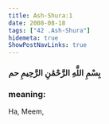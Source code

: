 ```yaml
---
title: Ash-Shura:1
date: 2008-08-18
tags: ["42 .Ash-Shura"]
hidemeta: true 
ShowPostNavLinks: true 
---
```

### بِسْمِ اللَّهِ الرَّحْمَٰنِ الرَّحِيمِ حم
### meaning: 
Ha, Meem,
